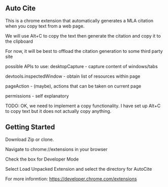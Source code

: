 ## Auto Cite

This is a chrome extension that automatically generates a MLA citation when you copy text from a web page.

We will use Alt+C to copy the text then generate the citation and copy it to the clipboard

For now, it will be best to offload the citation generation to some third party site

possible APIs to use:
desktopCapture - capture content of windows/tabs

devtools.inspectedWindow - obtain list of resources within page

pageAction - (maybe), actions that can be taken on current page

permissions - self explanatory

TODO:
OK, we need to implement a copy functionality. I have set up Alt+C to copy text but it does not actually copy anything.

## Getting Started

Download Zip or clone.

Navigate to chrome://extensions in your browser

Check the box for Developer Mode

Select Load Unpacked Extension and select the directory for AutoCite

For more informtion: https://developer.chrome.com/extensions
